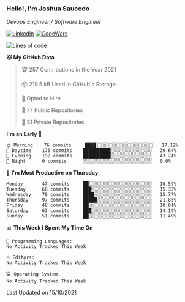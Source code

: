 ### Hello!, I'm Joshua Saucedo
*Devops Engineer / Software Engineer*  

[![LinkedIn](https://img.shields.io/badge/LinkedIn-0073b1?logo=linkedin&style=flat-square&logoColor=white)](https://www.linkedin.com/in/joshua-nathanael-saucedo-uriarte-bb0336169/)
[![CodeWars](https://www.codewars.com/users/joshuansu0897/badges/micro)](https://www.codewars.com/users/joshuansu0897)

<!--START_SECTION:waka-->
![Lines of code](https://img.shields.io/badge/From%20Hello%20World%20I%27ve%20Written-3.7%20million%20lines%20of%20code-blue)

**🐱 My GitHub Data** 

> 🏆 257 Contributions in the Year 2021
 > 
> 📦 219.5 kB Used in GitHub's Storage 
 > 
> 💼 Opted to Hire
 > 
> 📜 77 Public Repositories 
 > 
> 🔑 31 Private Repositories  
 > 
**I'm an Early 🐤** 

```text
🌞 Morning    76 commits     ████░░░░░░░░░░░░░░░░░░░░░   17.12% 
🌆 Daytime    176 commits    ██████████░░░░░░░░░░░░░░░   39.64% 
🌃 Evening    192 commits    ██████████░░░░░░░░░░░░░░░   43.24% 
🌙 Night      0 commits      ░░░░░░░░░░░░░░░░░░░░░░░░░   0.0%

```
📅 **I'm Most Productive on Thursday** 

```text
Monday       47 commits     ██░░░░░░░░░░░░░░░░░░░░░░░   10.59% 
Tuesday      68 commits     ███░░░░░░░░░░░░░░░░░░░░░░   15.32% 
Wednesday    70 commits     ████░░░░░░░░░░░░░░░░░░░░░   15.77% 
Thursday     97 commits     █████░░░░░░░░░░░░░░░░░░░░   21.85% 
Friday       48 commits     ██░░░░░░░░░░░░░░░░░░░░░░░   10.81% 
Saturday     63 commits     ███░░░░░░░░░░░░░░░░░░░░░░   14.19% 
Sunday       51 commits     ██░░░░░░░░░░░░░░░░░░░░░░░   11.49%

```


📊 **This Week I Spent My Time On** 

```text
💬 Programming Languages: 
No Activity Tracked This Week

🔥 Editors: 
No Activity Tracked This Week

💻 Operating System: 
No Activity Tracked This Week

```


 Last Updated on 15/10/2021
<!--END_SECTION:waka-->
